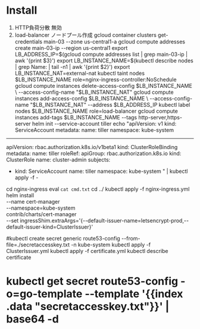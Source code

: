 
# Install

1. HTTP負荷分散 無効
2. load-balancer ノードプール作成
gcloud container clusters get-credentials main-03 --zone us-central1-a
gcloud compute addresses create main-03-ip --region us-central1
export LB_ADDRESS_IP=$(gcloud compute addresses list | grep main-03-ip | awk '{print $3}')
export LB_INSTANCE_NAME=$(kubectl describe nodes | grep Name: | tail -n1 | awk '{print $2}')
export LB_INSTANCE_NAT=external-nat
kubectl taint nodes $LB_INSTANCE_NAME role=nginx-ingress-controller:NoSchedule
gcloud compute instances delete-access-config $LB_INSTANCE_NAME \
 --access-config-name "$LB_INSTANCE_NAT"
gcloud compute instances add-access-config $LB_INSTANCE_NAME \
 --access-config-name "$LB_INSTANCE_NAT" --address $LB_ADDRESS_IP
kubectl label nodes $LB_INSTANCE_NAME role=load-balancer
gcloud compute instances add-tags $LB_INSTANCE_NAME --tags http-server,https-server
helm init --service-account tiller
echo "apiVersion: v1
kind: ServiceAccount
metadata:
  name: tiller
  namespace: kube-system
---
apiVersion: rbac.authorization.k8s.io/v1beta1
kind: ClusterRoleBinding
metadata:
  name: tiller
roleRef:
  apiGroup: rbac.authorization.k8s.io
  kind: ClusterRole
  name: cluster-admin
subjects:
  - kind: ServiceAccount
    name: tiller
    namespace: kube-system
" | kubectl apply -f -

cd nginx-ingress
eval `cat cmd.txt`
cd ../
kubectl apply -f nginx-ingress.yml
 helm install \
    --name cert-manager \
    --namespace=kube-system \
    contrib/charts/cert-manager \
    --set ingressShim.extraArgs='{--default-issuer-name=letsencrypt-prod,--default-issuer-kind=ClusterIssuer}'

#kubectl create secret generic route53-config --from-file=./secretaccesskey.txt -n kube-system
kubectl apply -f ClusterIssuer.yml
kubectl apply -f certificate.yml
kubectl describe certificate
# kubectl get secret route53-config -o=go-template --template '{{index .data "secretaccesskey.txt"}}' | base64 -d
